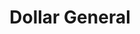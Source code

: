 ---
title: "Dollar General"
url: /phoenix/dollar-general-west-glendale-avenue/
shop: variety store
---